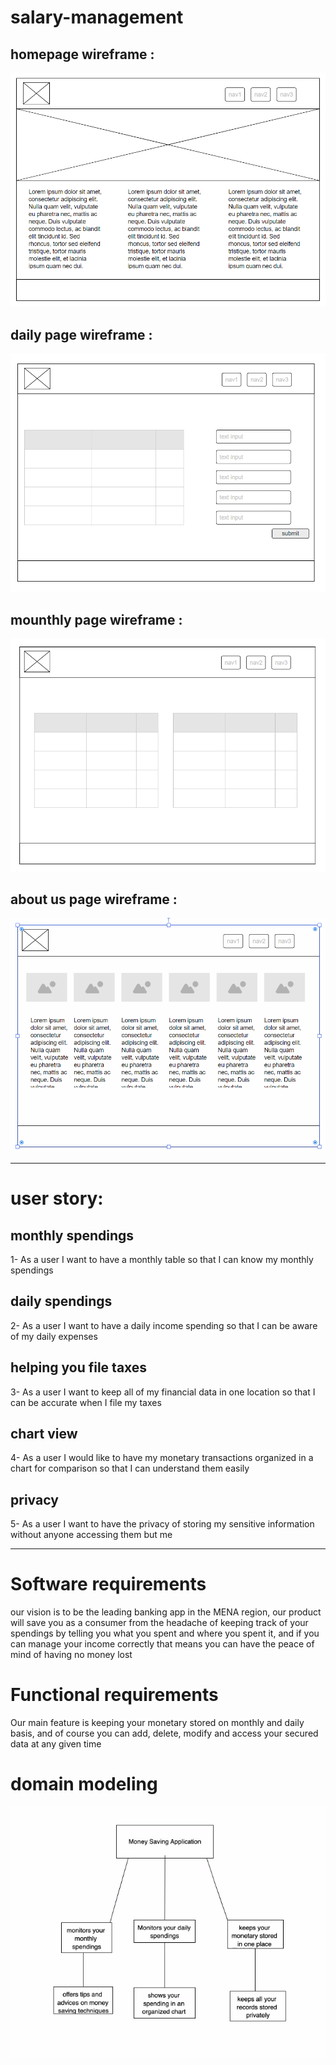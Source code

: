 # salary-management

## homepage wireframe :
<img src = 'img/home page wireframe.png' >

## daily page wireframe :
<img src = 'img/daily page wireframe.png' >

## mounthly page wireframe :
<img src = 'img/mounthly page wireframe.png' >

## about us page wireframe :
<img src = 'img/about us page wireframe.png' >

---


# user story:
## monthly spendings

1- As a user I want to have a monthly table so that I can know my monthly spendings

## daily spendings

2- As a user I want to have a daily income spending so that I can be aware of my daily expenses

## helping you file taxes

3- As a user I want to keep all of my financial data in one location so that I can be accurate when I file my taxes

## chart view

4- As a user I would like to have my monetary transactions  organized  in a chart for comparison so that I can understand them easily

## privacy

5- As a user I want to have the privacy of storing my sensitive information without anyone accessing them but me

---

# Software requirements
our vision is to be the leading banking app in the MENA region, our product will save you as a consumer from the headache of keeping track of your spendings by telling you what you spent and where you spent it, and if you can manage your income correctly that means you can have the peace of mind of having no money lost


# Functional requirements
Our main feature is keeping your monetary stored on monthly and daily basis, and of course you can add, delete, modify and access your secured data at any given time


# domain modeling

<img src = 'img/domain modeling.png' >

